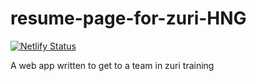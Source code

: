 # resume-page-for-zuri-HNG
[![Netlify Status](https://api.netlify.com/api/v1/badges/3b1f44ce-07b0-476f-a6de-f32e3150d63f/deploy-status)](https://app.netlify.com/sites/davisphem/deploys)

A web app written to get to a team in zuri training
